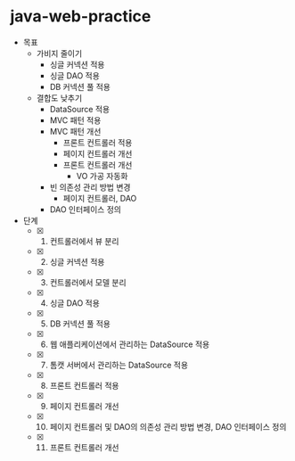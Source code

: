 # java-web-practice
- 목표
    - 가비지 줄이기
        - 싱글 커넥션 적용
        - 싱글 DAO 적용
        - DB 커넥션 풀 적용
    - 결합도 낮추기
        - DataSource 적용
        - MVC 패턴 적용
        - MVC 패턴 개선
            - 프론트 컨트롤러 적용
            - 페이지 컨트롤러 개선
            - 프론트 컨트롤러 개선
                - VO 가공 자동화
        - 빈 의존성 관리 방법 변경
            - 페이지 컨트롤러, DAO
        - DAO 인터페이스 정의
- 단계
    - [x] 01. 컨트롤러에서 뷰 분리
    - [x] 02. 싱글 커넥션 적용
    - [x] 03. 컨트롤러에서 모델 분리
    - [x] 04. 싱글 DAO 적용
    - [x] 05. DB 커넥션 풀 적용
    - [x] 06. 웹 애플리케이션에서 관리하는 DataSource 적용
    - [x] 07. 톰캣 서버에서 관리하는 DataSource 적용
    - [x] 08. 프론트 컨트롤러 적용
    - [x] 09. 페이지 컨트롤러 개선
    - [x] 10. 페이지 컨트롤러 및 DAO의 의존성 관리 방법 변경, DAO 인터페이스 정의
    - [x] 11. 프론트 컨트롤러 개선